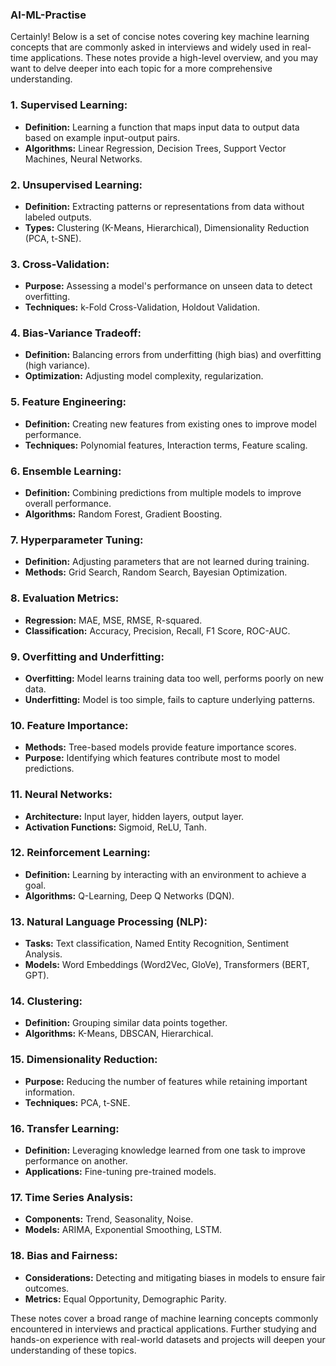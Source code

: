 ### AI-ML-Practise

Certainly! Below is a set of concise notes covering key machine learning concepts that are commonly asked in interviews and widely used in real-time applications. These notes provide a high-level overview, and you may want to delve deeper into each topic for a more comprehensive understanding.

### 1. **Supervised Learning:**
   - **Definition:** Learning a function that maps input data to output data based on example input-output pairs.
   - **Algorithms:** Linear Regression, Decision Trees, Support Vector Machines, Neural Networks.

### 2. **Unsupervised Learning:**
   - **Definition:** Extracting patterns or representations from data without labeled outputs.
   - **Types:** Clustering (K-Means, Hierarchical), Dimensionality Reduction (PCA, t-SNE).

### 3. **Cross-Validation:**
   - **Purpose:** Assessing a model's performance on unseen data to detect overfitting.
   - **Techniques:** k-Fold Cross-Validation, Holdout Validation.

### 4. **Bias-Variance Tradeoff:**
   - **Definition:** Balancing errors from underfitting (high bias) and overfitting (high variance).
   - **Optimization:** Adjusting model complexity, regularization.

### 5. **Feature Engineering:**
   - **Definition:** Creating new features from existing ones to improve model performance.
   - **Techniques:** Polynomial features, Interaction terms, Feature scaling.

### 6. **Ensemble Learning:**
   - **Definition:** Combining predictions from multiple models to improve overall performance.
   - **Algorithms:** Random Forest, Gradient Boosting.

### 7. **Hyperparameter Tuning:**
   - **Definition:** Adjusting parameters that are not learned during training.
   - **Methods:** Grid Search, Random Search, Bayesian Optimization.

### 8. **Evaluation Metrics:**
   - **Regression:** MAE, MSE, RMSE, R-squared.
   - **Classification:** Accuracy, Precision, Recall, F1 Score, ROC-AUC.

### 9. **Overfitting and Underfitting:**
   - **Overfitting:** Model learns training data too well, performs poorly on new data.
   - **Underfitting:** Model is too simple, fails to capture underlying patterns.

### 10. **Feature Importance:**
   - **Methods:** Tree-based models provide feature importance scores.
   - **Purpose:** Identifying which features contribute most to model predictions.

### 11. **Neural Networks:**
   - **Architecture:** Input layer, hidden layers, output layer.
   - **Activation Functions:** Sigmoid, ReLU, Tanh.

### 12. **Reinforcement Learning:**
   - **Definition:** Learning by interacting with an environment to achieve a goal.
   - **Algorithms:** Q-Learning, Deep Q Networks (DQN).

### 13. **Natural Language Processing (NLP):**
   - **Tasks:** Text classification, Named Entity Recognition, Sentiment Analysis.
   - **Models:** Word Embeddings (Word2Vec, GloVe), Transformers (BERT, GPT).

### 14. **Clustering:**
   - **Definition:** Grouping similar data points together.
   - **Algorithms:** K-Means, DBSCAN, Hierarchical.

### 15. **Dimensionality Reduction:**
   - **Purpose:** Reducing the number of features while retaining important information.
   - **Techniques:** PCA, t-SNE.

### 16. **Transfer Learning:**
   - **Definition:** Leveraging knowledge learned from one task to improve performance on another.
   - **Applications:** Fine-tuning pre-trained models.

### 17. **Time Series Analysis:**
   - **Components:** Trend, Seasonality, Noise.
   - **Models:** ARIMA, Exponential Smoothing, LSTM.

### 18. **Bias and Fairness:**
   - **Considerations:** Detecting and mitigating biases in models to ensure fair outcomes.
   - **Metrics:** Equal Opportunity, Demographic Parity.

These notes cover a broad range of machine learning concepts commonly encountered in interviews and practical applications. Further studying and hands-on experience with real-world datasets and projects will deepen your understanding of these topics.
